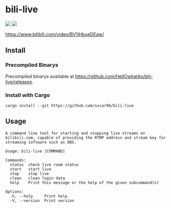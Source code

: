 # bili-live

<p align="left">
    <a href="https://crates.io/crates/bili-live"><img src="https://img.shields.io/crates/v/bili-live"></a>
    <a href="https://github.com/HellOwhatAs/bili-live/"><img src="https://img.shields.io/github/languages/top/HellOwhatAs/bili-live"></a>
</p>

https://www.bilibili.com/video/BV1iHbueDEaw/

## Install

### Precompiled Binarys

Precompiled binarys available at https://github.com/HellOwhatAs/bili-live/releases.

### Install with Cargo

```
cargo install --git https://github.com/sxcar98/bili-live
```

## Usage

```
A command line tool for starting and stopping live streams on bilibili.com, capable of providing the RTMP address and stream key for streaming software such as OBS.

Usage: bili-live [COMMAND]

Commands:
  status  check live room status
  start   start live
  stop    stop live
  clean   clean login data
  help    Print this message or the help of the given subcommand(s)

Options:
  -h, --help     Print help
  -V, --version  Print version
```
